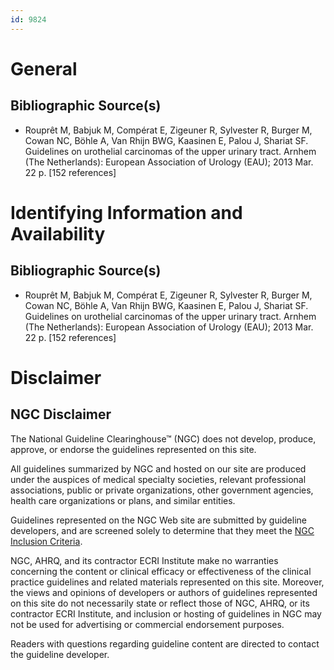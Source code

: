 ```yaml
---
id: 9824
---
```


# General

## Bibliographic Source(s)

- Rouprêt M, Babjuk M, Compérat E, Zigeuner R, Sylvester R, Burger M, Cowan NC, Böhle A, Van Rhijn BWG, Kaasinen E, Palou J, Shariat SF. Guidelines on urothelial carcinomas of the upper urinary tract. Arnhem (The Netherlands): European Association of Urology (EAU); 2013 Mar. 22 p. [152 references]

# Identifying Information and Availability

## Bibliographic Source(s)

- Rouprêt M, Babjuk M, Compérat E, Zigeuner R, Sylvester R, Burger M, Cowan NC, Böhle A, Van Rhijn BWG, Kaasinen E, Palou J, Shariat SF. Guidelines on urothelial carcinomas of the upper urinary tract. Arnhem (The Netherlands): European Association of Urology (EAU); 2013 Mar. 22 p. [152 references]

# Disclaimer

## NGC Disclaimer

The National Guideline Clearinghouse™ (NGC) does not develop, produce, approve, or endorse the guidelines represented on this site.

All guidelines summarized by NGC and hosted on our site are produced under the auspices of medical specialty societies, relevant professional associations, public or private organizations, other government agencies, health care organizations or plans, and similar entities.

Guidelines represented on the NGC Web site are submitted by guideline developers, and are screened solely to determine that they meet the [NGC Inclusion Criteria](/help-and-about/summaries/inclusion-criteria).

NGC, AHRQ, and its contractor ECRI Institute make no warranties concerning the content or clinical efficacy or effectiveness of the clinical practice guidelines and related materials represented on this site. Moreover, the views and opinions of developers or authors of guidelines represented on this site do not necessarily state or reflect those of NGC, AHRQ, or its contractor ECRI Institute, and inclusion or hosting of guidelines in NGC may not be used for advertising or commercial endorsement purposes.

Readers with questions regarding guideline content are directed to contact the guideline developer.


